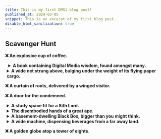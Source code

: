 ```yaml
---
title: This is my first DMS1 blog post!
published_at: 2024-03-05
snippet: This is an excerpt of my first blog post.
disable_html_sanitization: true
---
```


## Scavenger Hunt

**❌ An explosive cup of coffee.**

<details style="padding-left:5px;">
<summary style="padding-left:5px;"><b>A book containing Digital Media wisdom, found amongst many.</b></summary>
<br>
We wandered around until we found the library. We then searched for the category that most likely had books on design. (I forgot what the category was called but I remember its corresponding number was 700.) We then wandered the library until we found the section we were looking for. It was difficult trying to pinpoint a book specifically on digital media but this was the one we thought most closely matched the description.
<br><br>

![book](/w01/book.jpg)

<br>
</details>

<details style="padding-left:5px;">
<summary><b>A wide net strung above, bulging under the weight of its flying paper cargo.</b></summary>

<br>
While trying to find the exit to the library, we found a small balcony where we could see the net. We took a photo on the balcony, but upon passing it later, we decided to take a closer photo.
<br><br>

![net](/w01/net.jpg)

<br>
</details>

**❌ A curtain of roots, delivered by a winged visitor.**

**❌ A door for the condemned.**

<details style="padding-left:5px;">
<summary><b>A study space fit for a Sith Lord.</b></summary>

<br>
As digital media students, we thought it was only fair we used every tool at our disposal, whether physical or digital, so we pulled up lost on campus. We located this area using the key words, "star wars". 
<br><br>

![study space](/w01/sith.jpg)

<br>
</details>

<details style="padding-left:5px;">
<summary><b>The disembodied hands of a great ape.</b></summary>

<br>
Unfortunately, we did not get the opportunity to take a selfie with the hand as we found this while returning to the classroom, but I managed to snap a quick photo. Hopefully (if you can see it at all) this is the hand we were supposed to find and not just a coincidence that someone left a mannequin arm on the floor. We tried our best. 
<br><br>

![hand](/w01/hand.jpg)

<br>
</details>

<details style="padding-left:5px;">
<summary><b>A basement-dwelling Black Box, bigger than you might think.</b></summary>

<br>
I think this was near the library and we found it by pure chance. It didn't quite fit the "basement-dwelling" descriptor but we thought it was close enough. 
<br><br>

![box](/w01/box.jpg)

<br>
</details>

<details style="padding-left:5px;">
<summary><b> A wide machine, dispensing beverages from a far away land.</b></summary>

<br>
This was our first find after wandering around in buildings 8-10 for a little. It looked slightly wider than most Australian vending machines, and the drinks were mostly Japanese, which we thought was a pretty far away land.
<br><br>

![vending machine](/w01/drink.jpg)

<br>
</details>

**❌ A golden globe atop a tower of eights.**

<br><br>